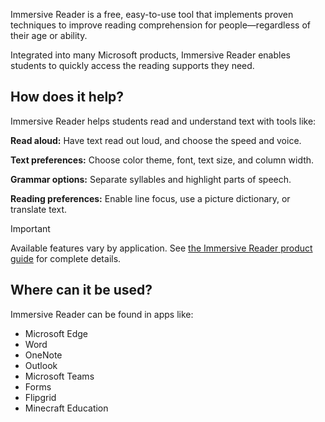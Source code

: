 Immersive Reader is a free, easy-to-use tool that implements proven techniques to improve reading comprehension for people—regardless of their age or ability.

Integrated into many Microsoft products, Immersive Reader enables students to quickly access the reading supports they need.

## How does it help?

Immersive Reader helps students read and understand text with tools like:

**Read aloud:** Have text read out loud, and choose the speed and voice.

**Text preferences:** Choose color theme, font, text size, and column width.

**Grammar options:** Separate syllables and highlight parts of speech.

**Reading preferences:** Enable line focus, use a picture dictionary, or translate text.

> [!IMPORTANT]
> Available features vary by application. See [the Immersive Reader product guide](/training/educator-center/product-guides/immersive-reader/) for complete details.

## Where can it be used?

Immersive Reader can be found in apps like:

- Microsoft Edge
- Word
- OneNote
- Outlook
- Microsoft Teams
- Forms
- Flipgrid
- Minecraft Education